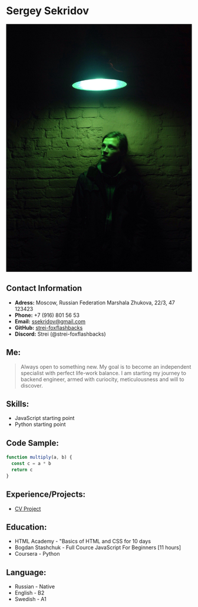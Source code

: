 # Sergey Sekridov

![Photo of me](assets/img/IMG_0002.JPG)

## Contact Information

* **Adress:** Moscow, Russian Federation
Marshala Zhukova, 22/3, 47
123423
* **Phone:** +7 (916) 801 56 53
* **Email:** [ssekridov@gmail.com](mailto:ssekridov@gmail.com)
* **GitHub:** [strei-foxflashbacks](https://github.com/strei-foxflashbacks)
* **Discord:** Strei (@strei-foxflashbacks)

## Me:

> Always open to something new. My goal is to become an independent specialist with perfect life-work balance. I am starting my journey to backend engineer, armed with curiocity, meticulousness and will to discover.

## Skills:

* JavaScript starting point
* Python starting point

## Code Sample:

```javascript
function multiply(a, b) {
  const c = a * b
  return c
}
```

## Experience/Projects:

* [CV Project](https://github.com/strei-foxflashbacks/rsschool-cv)

## Education:

* HTML Academy - "Basics of HTML and CSS for 10 days
* Bogdan Stashchuk - Full Cource JavaScript For Beginners [11 hours]
* Coursera - Python

## Language:

* Russian - Native
* English - B2
* Swedish - A1
